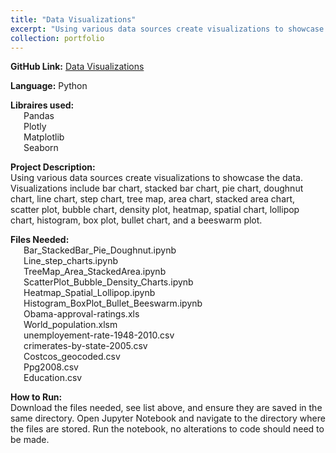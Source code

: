 ```yaml
---
title: "Data Visualizations"
excerpt: "Using various data sources create visualizations to showcase the data. Visualizations include bar chart, stacked bar chart, pie chart, doughnut chart, line chart, step chart, tree map, area chart, stacked area chart, scatter plot, bubble chart, density plot, heatmap, spatial chart, lollipop chart, histogram, box plot, bullet chart, and a beeswarm plot."
collection: portfolio
---
```


**GitHub Link:** [Data Visualizations](https://github.com/laurenthompson4477/laurenthompson4477.github.io/tree/main/Visualizations)

**Language:** Python

**Libraires used:** <br>
&ensp;&ensp;&ensp;Pandas<br>
&ensp;&ensp;&ensp;Plotly<br>
&ensp;&ensp;&ensp;Matplotlib<br>
&ensp;&ensp;&ensp;Seaborn<br>

**Project Description:** <br>
Using various data sources create visualizations to showcase the data. Visualizations include bar chart, stacked bar chart, pie chart, doughnut chart, line chart, step chart, tree map, area chart, stacked area chart, scatter plot, bubble chart, density plot, heatmap, spatial chart, lollipop chart, histogram, box plot, bullet chart, and a beeswarm plot.

**Files Needed:** <br>
		&ensp;&ensp;&ensp;Bar_StackedBar_Pie_Doughnut.ipynb <br>
    &ensp;&ensp;&ensp;Line_step_charts.ipynb<br>
    &ensp;&ensp;&ensp;TreeMap_Area_StackedArea.ipynb<br>
    &ensp;&ensp;&ensp;ScatterPlot_Bubble_Density_Charts.ipynb<br>
    &ensp;&ensp;&ensp;Heatmap_Spatial_Lollipop.ipynb<br>
    &ensp;&ensp;&ensp;Histogram_BoxPlot_Bullet_Beeswarm.ipynb<br>
    &ensp;&ensp;&ensp;Obama-approval-ratings.xls<br>
		&ensp;&ensp;&ensp;World_population.xlsm<br>
		&ensp;&ensp;&ensp;unemployement-rate-1948-2010.csv<br>
		&ensp;&ensp;&ensp;crimerates-by-state-2005.csv<br>
		&ensp;&ensp;&ensp;Costcos_geocoded.csv<br>
		&ensp;&ensp;&ensp;Ppg2008.csv<br>
		&ensp;&ensp;&ensp;Education.csv<br>

**How to Run:** <br>
Download the files needed, see list above, and ensure they are saved in the same directory. Open Jupyter Notebook and navigate to the directory where the files are stored. Run the notebook, no alterations to code should need to be made. 

